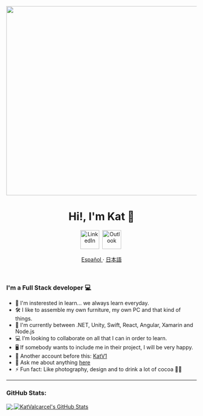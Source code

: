<p align="center">
    <img align="center" alt="visitors" src="https://raw.githubusercontent.com/Lecraclav/Lecraclav/master/hotdog-batman.gif" width=2500  height= 500/>
</p>

<p>
  <h1 align="center"><b>Hi!, I'm Kat 🦇</b></h1>
</p>


<p align="center">
<a href="https://www.linkedin.com/in/katvalcarcel/"><img src="https://image.flaticon.com/icons/png/512/174/174857.png" height=50 alt="LinkedIn" /></a>&nbsp;
<a href="mailto:kat.valcarcel@live.com?subject=Hi%20Kat"><img src="https://upload.wikimedia.org/wikipedia/commons/thumb/b/b1/Outlook_hi-res_icon_%282019%29.svg/1200px-Outlook_hi-res_icon_%282019%29.svg.png" alt="Outlook" height=50/></a>&nbsp;
</p>
<p align="center">
    <a href="/docs/readme_es.md">Español </a>
    ·
    <a href="/docs/readme_jp.md">日本語</a>
</p>
  </br>
  
### I'm a Full Stack developer 💻

- 👀 I'm insterested in learn... we always learn everyday.
- 🛠 I like to assemble my own furniture, my own PC and that kind of things.
- 🌱 I'm currently between .NET, Unity, Swift, React, Angular, Xamarin and Node.js
- 💻 I’m looking to collaborate on all that I can in order to learn. 
- 🖥 If somebody wants to include me in their project, I will be very happy. 
- 🐙 Another account before this: [KatV1](https://github.com/KatV1)
- 💬 Ask me about anything [here](https://github.com/Lecraclav/Lecraclav/issues)
- ⚡ Fun fact: Like photography, design and to drink a lot of cocoa 🥛🍫

---


### GitHub Stats:

<a href="https://github.com/KatValcarcel/KatValcarcel">
  <img align="center" src="https://github-readme-stats.vercel.app/api/top-langs/?username=KatValcarcel&hide=html,css,objective-c&title_color=ffffff&text_color=c9cacc&icon_color=2bbc8a&bg_color=1d1f21" />
</a>
<a href="https://github.com/KatValcarcel/KKatValcarcelatV1">
  <img align="center" src="https://github-readme-stats.vercel.app/api?username=KatValcarcel&show_icons=true&line_height=27&count_private=true&title_color=ffffff&text_color=c9cacc&icon_color=2bbc8a&bg_color=1d1f21" alt="KatValcarcel's GitHub Stats" />
</a>
